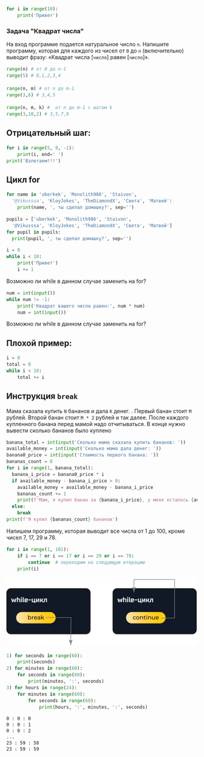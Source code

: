 ```python
for i in range(10):
    print('Привет')
```



### Задача "Квадрат числа"
На вход программе подается натуральное число `n`. Напишите программу, которая для каждого из чисел от `0` до `n` (включительно) выводит фразу: «Квадрат числа [`число`] равен [`число`]».



```python
range(n) # от 0 до n-1
range(5) # 0,1,2,3,4

range(n, m) # от n до m-1
range(3,6) # 3,4,5

range(n, m, k) #  от n до m-1 с шагом k
range(3,10,2) # 3,5,7,9
```



## Отрицательный шаг:
```python
for i in range(5, 0, -1):
    print(i, end=' ')
print('Взлетаем!!!')
```



## Цикл for
```python
for name in 'uberkek', 'Monolith986', 'Staivon',
  '@Vikusssa', 'KloyJokes', 'TheDiamondX', 'Cвета', 'Матвей':
    print(name, ', ты сделал домашку?', sep='')
```

```python
pupils = ['uberkek', 'Monolith986', 'Staivon',
  '@Vikusssa', 'KloyJokes', 'TheDiamondX', 'Cвета', 'Матвей']
for pupil in pupils:
  print(pupil, ', ты сделал домашку?', sep='')

```




```python
i = 0
while i < 10:
    print('Привет')
    i += 1
```
Возможно ли while в данном случае заменить на for?




```python
num = int(input())
while num != -1:
    print('Квадрат вашего числа равен:', num * num)
    num = int(input())
```

Возможно ли while в данном случае заменить на for?




## Плохой пример:
```python
i = 0
total = 0
while i < 10:
    total += i
```



## Инструкция `break`

Мама сказала купить `N` бананов и дала `K` денег. . Первый банан стоит `M` рублей. Второй банан стоит `M * 2` рублей и так далее.
После каждого купленного банана перед мамой надо отчитываться. В конце нужно вывести сколько бананов было куплено


```python [0|1-2|3|4|7|12]
banana_total = int(input('Сколько мама сказала купить бананов: '))
available_money = int(input('Сколько мама дала денег: '))
banana0_price = int(input('Стоимость первого банана: '))
bananas_count = 0
for i in range(1, banana_total):
  banana_i_price = banana0_price * i
  if available_money - banana_i_price > 0:
    available_money = available_money - banana_i_price
    bananas_count += 1
    print(f'Мам, я купил банан за {banana_i_price}, у меня осталось {available_money} денег')
  else:
    break
print(f'Я купил {bananas_count} бананов')

```




Напишем программу, которая выводит все числа от 1 до 100, кроме чисел 7, 17, 29 и 78.
```python
for i in range(1, 101):
    if i == 7 or i == 17 or i == 29 or i == 78:
        continue  # переходим на следующую итерацию
    print(i)
```
![continue/break](./assets/continue_break.jpeg)




```python
1) for seconds in range(60):
    print(seconds)
2) for minutes in range(60):
    for seconds in range(60):
        print(minutes, ':', seconds)
3) for hours in range(24):
    for minutes in range(60):
        for seconds in range(60):
            print(hours, ':', minutes, ':', seconds)
```


```
0 : 0 : 0
0 : 0 : 1
0 : 0 : 2
...
23 : 59 : 58
23 : 59 : 59
```
